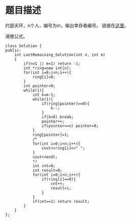 # 题目描述
约瑟夫环，n个人，编号为m，输出幸存者编号。 链接在[这里](https://www.nowcoder.com/practice/f78a359491e64a50bce2d89cff857eb6?tpId=13&tqId=11199&tPage=1&rp=1&ru=/ta/coding-interviews&qru=/ta/coding-interviews/question-ranking)。

递推公式。
```
class Solution {
public:
    int LastRemaining_Solution(int n, int m)
    {
        if(n<1 || m<1) return -1;
        int *ring=new int[n];
        for(int i=0;i<n;i++){
            ring[i]=0;
        }
        int pointer=0;
        while(1){
            int k=m-1;
            while(1){
                if(ring[pointer]==0){
                    k--;
                }
                if(k<0) break;
                pointer++;
                if(pointer==n) pointer=0;
            }
            ring[pointer]=1;
            /*
            for(int i=0;i<n;i++){
                cout<<ring[i]<<" ";
            }
            cout<<endl;
            */
            int cnt=0;
            int result=0;
            for(int i=0;i<n;i++){
                if(ring[i]==0){
                    cnt++;
                    result=i;
                }
            }
            if(cnt==1) return result;
        }
    }
};
```